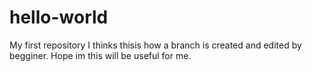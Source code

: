 # hello-world
My first repository
I thinks thisis how a branch is created and edited by begginer. Hope im this will be useful for me.
